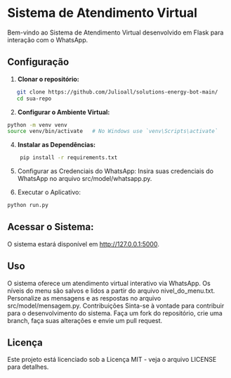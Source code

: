 # Sistema de Atendimento Virtual

Bem-vindo ao Sistema de Atendimento Virtual desenvolvido em Flask para interação com o WhatsApp.

## Configuração

1. **Clonar o repositório:**
```bash
   git clone https://github.com/Julioall/solutions-energy-bot-main/
   cd sua-repo
```
2. **Configurar o Ambiente Virtual:**
```bash
python -m venv venv
source venv/bin/activate   # No Windows use `venv\Scripts\activate`
```
4. **Instalar as Dependências:**
```bash
    pip install -r requirements.txt
```
5. Configurar as Credenciais do WhatsApp:
Insira suas credenciais do WhatsApp no arquivo src/model/whatsapp.py.

6. Executar o Aplicativo:
```bash
python run.py
```

## Acessar o Sistema:
O sistema estará disponível em http://127.0.0.1:5000.

## Uso
O sistema oferece um atendimento virtual interativo via WhatsApp.
Os níveis do menu são salvos e lidos a partir do arquivo nivel_do_menu.txt.
Personalize as mensagens e as respostas no arquivo src/model/mensagem.py.
Contribuições
Sinta-se à vontade para contribuir para o desenvolvimento do sistema. Faça um fork do repositório, crie uma branch, faça suas alterações e envie um pull request.

## Licença
Este projeto está licenciado sob a Licença MIT - veja o arquivo LICENSE para detalhes.
